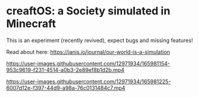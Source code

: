 # creaftOS: a Society simulated in Minecraft

This is an experiment (recently revived), expect bugs and missing features!

Read about here: https://janis.io/journal/our-world-is-a-simulation


https://user-images.githubusercontent.com/12971934/165981154-953c9619-f231-4514-a0b3-2e89ef8b1d2b.mp4


https://user-images.githubusercontent.com/12971934/165981225-6007d12e-f397-44d9-a98a-76c0131484c7.mp4

